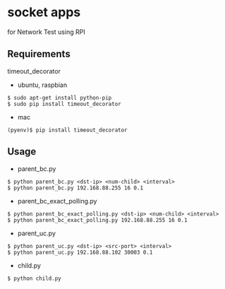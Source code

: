 # socket apps

for Network Test using RPI

## Requirements

timeout_decorator

- ubuntu, raspbian

```
$ sudo apt-get install python-pip
$ sudo pip install timeout_decorator
```

- mac

```
(pyenv)$ pip install timeout_decorator
```

## Usage

- parent_bc.py

```
$ python parent_bc.py <dst-ip> <num-child> <interval>
$ python parent_bc.py 192.168.88.255 16 0.1
```

- parent_bc_exact_polling.py

```
$ python parent_bc_exact_polling.py <dst-ip> <num-child> <interval>
$ python parent_bc_exact_polling.py 192.168.88.255 16 0.1
```

- parent_uc.py

```
$ python parent_uc.py <dst-ip> <src-port> <interval>
$ python parent_uc.py 192.168.88.102 30003 0.1
```

- child.py

```
$ python child.py
```
